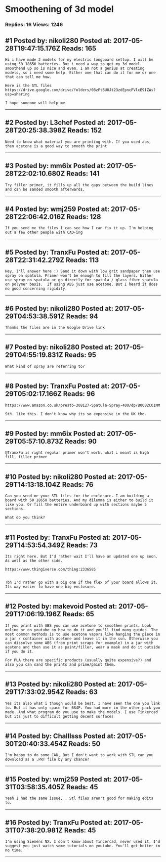 # Smoothening of 3d model

### Replies: 16 Views: 1246

## \#1 Posted by: nikoli280 Posted at: 2017-05-28T19:47:15.176Z Reads: 165

```
Hi i have made 2 models for my electric longboard settup. I will be using 50 18650 batteries. But i need a way to get my 3d model smoothend up so is nice and even. I am not a genius at creating models, so i need some help. Either one that can do it for me or one that can tell me how.

Here is the STL files https://drive.google.com/drive/folders/0BzFtBU0Jt23zdEpncFVlcE9IZWs?usp=sharing

I hope someone will help me
```

---
## \#2 Posted by: L3chef Posted at: 2017-05-28T20:25:38.398Z Reads: 152

```
Need to know what material you are printing with. If you used abs, then acetone is a good way to smooth the print
```

---
## \#3 Posted by: mm6ix Posted at: 2017-05-28T22:02:10.680Z Reads: 141

```
Try filler primer, it fills up all the gaps between the build lines and can be sanded smooth afterwards.
```

---
## \#4 Posted by: wmj259 Posted at: 2017-05-28T22:06:42.016Z Reads: 128

```
If you send me the files I can see how I can fix it up. I'm helping out a few other people with CAD-ing
```

---
## \#5 Posted by: TranxFu Posted at: 2017-05-28T22:31:42.279Z Reads: 113

```
Hey, I'll answer here :) Sand it down with low grit sandpaper then use spray on spatula. Primer won't be enough to fill the layers. Either use spray on spatula or go directly for spatula / glass fiber spatula on polymer basis.  If using ABS just use acetone. But I heard it does no good concerning rigidity.
```

---
## \#6 Posted by: nikoli280 Posted at: 2017-05-29T04:53:38.591Z Reads: 94

```
Thanks the files are in the Google Drive link
```

---
## \#7 Posted by: nikoli280 Posted at: 2017-05-29T04:55:19.831Z Reads: 95

```
What kind of spray are referring to?
```

---
## \#8 Posted by: TranxFu Posted at: 2017-05-29T05:02:17.166Z Reads: 96

```
https://www.amazon.co.uk/presto-308127-Spatula-Spray-400/dp/B00B2CO1NM

Sth. like this. I don't know why its so expensive in the UK tho.
```

---
## \#9 Posted by: mm6ix Posted at: 2017-05-29T05:57:10.873Z Reads: 90

```
@TranxFu is right regular primer won't work, what i meant is high fill, filler primer
```

---
## \#10 Posted by: nikoli280 Posted at: 2017-05-29T14:13:18.104Z Reads: 76

```
Can you send me your STL files for the enclosure. I am building a board with 50 18650 batteries. And my dilemma is either to build it like you. Or fill the entire underboard up with sections maybe 5 sections.

What do you think?
```

---
## \#11 Posted by: TranxFu Posted at: 2017-05-29T14:53:54.349Z Reads: 73

```
Its right here. But I'd rather wait I'll have an updated one up soon. As well as the other side.

https://www.thingiverse.com/thing:2336585


Tbh I'd rather go with a big one if the flex of your board allows it. Its way easier to have one big enclosure.
```

---
## \#12 Posted by: makevoid Posted at: 2017-05-29T17:06:19.196Z Reads: 65

```
If you print with ABS you can use acetone to smoothen prints. Look online or on youtube on how to do it and you'll find many guides. The most common methods is to use acetone vapors like hanging the piece in a jar / container with acetone and leave it in the sun. Otherwise you can dissolve some ABS (from print scraps for example) in a jar with acetone and then use it as paint/filler, wear a mask and do it outside if you do it. 

For PLA there are specific products (usually quite expensive?) and also you can sand the prints and prime/paint them.
```

---
## \#13 Posted by: nikoli280 Posted at: 2017-05-29T17:33:02.954Z Reads: 63

```
Yes its also what i though would be best. I have seen the one you link to. But it has only space for 6S4P. You had more in the other pack you made. And what program do you use to make the models. I use Tinkercad but its just to difficult getting decent surfaces
```

---
## \#14 Posted by: Challlsss Posted at: 2017-05-30T20:40:33.454Z Reads: 50

```
I'm happy to do some CAD, But I don't want to work with STL can you download as a .PRT file by any chance?
```

---
## \#15 Posted by: wmj259 Posted at: 2017-05-31T03:58:35.405Z Reads: 45

```
Yeah I had the same issue, . Stl files aren't good for making edits to.
```

---
## \#16 Posted by: TranxFu Posted at: 2017-05-31T07:38:20.981Z Reads: 45

```
I'm using Siemens NX. I don't know about Tincercad, never used it. I'd suggest you just watch some tutorials on youtube. You'll get better in no time.
```

---
